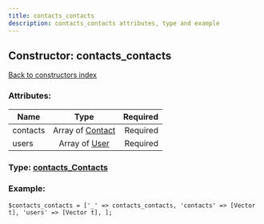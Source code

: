 ```yaml
---
title: contacts_contacts
description: contacts_contacts attributes, type and example
---
```

## Constructor: contacts\_contacts  
[Back to constructors index](index.md)



### Attributes:

| Name     |    Type       | Required |
|----------|:-------------:|---------:|
|contacts|Array of [Contact](../types/Contact.md) | Required|
|users|Array of [User](../types/User.md) | Required|



### Type: [contacts\_Contacts](../types/contacts_Contacts.md)


### Example:

```
$contacts_contacts = ['_' => contacts_contacts, 'contacts' => [Vector t], 'users' => [Vector t], ];
```